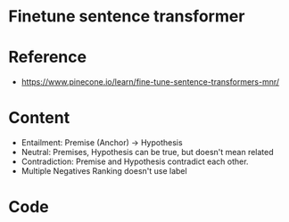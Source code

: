 # Finetune sentence transformer

# Reference
- https://www.pinecone.io/learn/fine-tune-sentence-transformers-mnr/

# Content
- Entailment: Premise (Anchor) -> Hypothesis
- Neutral: Premises, Hypothesis can be true, but doesn't mean related
- Contradiction: Premise and Hypothesis contradict each other.
- Multiple Negatives Ranking doesn't use label

# Code
```python

```
